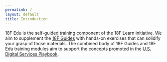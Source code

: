 ```yaml
---
permalink: /
layout: default
title: Introduction
---
```

18F Edu is the self-guided training component of the 18F Learn initiative. We
aim to supplement the [18F Guides](https://pages.18f.gov/guides/) with
hands-on exercises that can solidify your grasp of those materials. The
combined body of 18F Guides and 18F Edu training modules aim to support the
concepts promoted in the [U.S. Digital Services
Playbook](https://playbook.cio.gov/).

